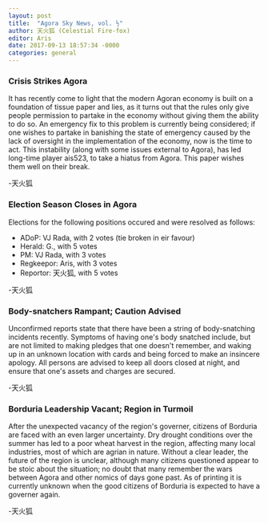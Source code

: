 ```yaml
---
layout: post
title:  "Agora Sky News, vol. ½"
author: 天火狐 (Celestial Fire-fox)
editor: Aris
date: 2017-09-13 18:57:34 -0000
categories: general
---
```


### Crisis Strikes Agora

It has recently come to light that the modern Agoran economy is built on a
foundation of tissue paper and lies, as it turns out that the rules only
give people permission to partake in the economy without giving them the ability
to do so. An emergency fix to this problem is currently being considered; if
one wishes to partake in banishing the state of emergency caused by the lack of
oversight in the implementation of the economy, now is the time to act. This
instability (along with some issues external to Agora), has led long-time
player ais523, to take a hiatus from Agora. This paper wishes them well on
their break.

-天火狐

### Election Season Closes in Agora
Elections for the following positions occured and were resolved as follows:
  * ADoP: VJ Rada, with 2 votes (tie broken in eir favour)
  * Herald: G., with 5 votes
  * PM: VJ Rada, with 3 votes
  * Regkeepor: Aris, with 3 votes
  * Reportor: 天火狐, with 5 votes

-天火狐

### Body-snatchers Rampant; Caution Advised

Unconfirmed reports state that there have been a string of body-snatching
incidents recently. Symptoms of having one's body snatched include, but are
not limited to making pledges that one doesn't remember, and waking up in an
unknown location with cards and being forced to make an insincere apology.
All persons are advised to keep all doors closed at night, and ensure that
one's assets and charges are secured.

-天火狐

### Borduria Leadership Vacant; Region in Turmoil

After the unexpected vacancy of the region's governer, citizens of Borduria
are faced with an even larger uncertainty. Dry drought conditions over the
summer has led to a poor wheat harvest in the region, affecting many local
industries, most of which are agrian in nature. Without a clear leader, the
future of the region is unclear, although many citizens questioned appear to be
stoic about the situation; no doubt that many remember the wars between Agora
and other nomics of days gone past. As of printing it is currently unknown when
the good citizens of Borduria is expected to have a governer again.

-天火狐

